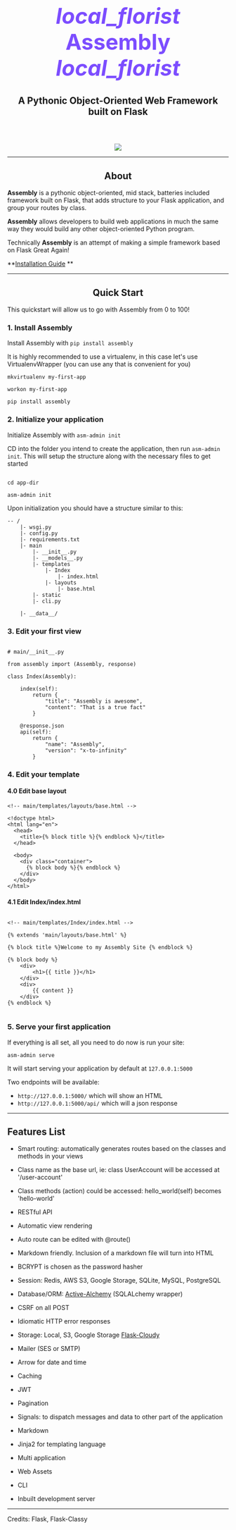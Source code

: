 


<div style="text-align:center; margin-bottom: 60px;">
<h1 style="font-size: 3.5em; font-weight: bold;  color: #7c4dff">
    <i class="md-icon">local_florist</i>
    Assembly
    <i class="md-icon">local_florist</i>
</h1>
<p></p>
<h2 style="">A Pythonic Object-Oriented Web Framework built on Flask</h2>
</div>


<div style="text-align:center"><img src="./img/assembly.png"></div>

---

## <div style="text-align:center">About</div>

**Assembly** is a pythonic object-oriented, mid stack, batteries included framework built on Flask, that adds structure 
to your Flask application, and group your routes by class.

**Assembly** allows developers to build web applications in much the same way they would build any other object-oriented Python program. 

Technically **Assembly** is an attempt of making a simple framework based on Flask Great Again!


**[Installation Guide](install.md) **

---

## <div style="text-align:center">Quick Start</div>

This quickstart will allow us to go with Assembly from 0 to 100!

### 1. Install Assembly

Install Assembly with `pip install assembly`

It is highly recommended to use a virtualenv, in this case let's
use VirtualenvWrapper (you can use any that is convenient for you)

```
mkvirtualenv my-first-app

workon my-first-app

pip install assembly

```


### 2. Initialize your application

Initialize Assembly with `asm-admin init`

CD into the folder you intend to create the application, then run `asm-admin init`. 
This will setup the structure along with the necessary files to get started

```

cd app-dir

asm-admin init

```

Upon initialization you should have a structure similar to this:

```
-- /
    |- wsgi.py
    |- config.py
    |- requirements.txt
    |- main
        |- __init__.py
        |- __models__.py
        |- templates
            |- Index
                |- index.html
            |- layouts
                |- base.html
        |- static
        |- cli.py

    |- __data__/
```



### 3. Edit your first view

```

# main/__init__.py

from assembly import (Assembly, response)

class Index(Assembly):
    
    index(self):
        return {
            "title": "Assembly is awesome",
            "content": "That is a true fact"
        }

    @response.json
    api(self):
        return {
            "name": "Assembly",
            "version": "x-to-infinity"
        }

```

### 4. Edit your template

#### 4.0 Edit base layout 

```
<!-- main/templates/layouts/base.html -->

<!doctype html>
<html lang="en">
  <head>
    <title>{% block title %}{% endblock %}</title>
  </head>

  <body>
    <div class="container">
      {% block body %}{% endblock %}
    </div>
  </body>
</html>

```

#### 4.1  Edit Index/index.html
```

<!-- main/templates/Index/index.html -->

{% extends 'main/layouts/base.html' %}

{% block title %}Welcome to my Assembly Site {% endblock %}

{% block body %}
    <div>
        <h1>{{ title }}</h1>
    </div>
    <div>
        {{ content }}
    </div>
{% endblock %}


```


### 5. Serve your first application

If everything is all set, all you need to do now is run your site:

```
asm-admin serve
```

It will start serving your application by default at `127.0.0.1:5000`

Two endpoints will be available:

- `http://127.0.0.1:5000/` which will show an HTML
- `http://127.0.0.1:5000/api/` which will a json response


---


## Features List

- Smart routing: automatically generates routes based on the classes and methods in your views

- Class name as the base url, ie: class UserAccount will be accessed at '/user-account'

- Class methods (action) could be accessed: hello_world(self) becomes 'hello-world'

- RESTful API

- Automatic view rendering

- Auto route can be edited with @route()

- Markdown friendly. Inclusion of a markdown file will turn into HTML

- BCRYPT is chosen as the password hasher

- Session: Redis, AWS S3, Google Storage, SQLite, MySQL, PostgreSQL

- Database/ORM: [Active-Alchemy](https://github.com/mardix/active-alchemy) (SQLALchemy wrapper)

- CSRF on all POST

- Idiomatic HTTP error responses

- Storage: Local, S3, Google Storage [Flask-Cloudy](https://github.com/mardix/flask-cloudy)

- Mailer (SES or SMTP)

- Arrow for date and time

- Caching

- JWT

- Pagination

- Signals: to dispatch messages and data to other part of the application

- Markdown

- Jinja2 for templating language

- Multi application

- Web Assets

- CLI

- Inbuilt development server

---

Credits: Flask, Flask-Classy
